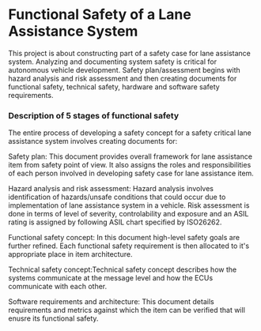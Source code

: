# Functional Safety of a Lane Assistance System



This project is about constructing part of a safety case for lane assistance system. Analyzing and documenting system safety is critical for autonomous vehicle development. Safety plan/assessment begins with hazard analysis and risk assessment and then creating documents for functional safety, technical safety, hardware and software safety requirements. 


### Description of 5 stages of functional safety

The entire process of developing a safety concept for a safety critical lane assistance system involves creating documents for:

Safety plan: This document provides overall framework for lane assistance item from safety point of view. It also assigns the roles and responsibilities of each person involved in developing safety case for lane assistance item.

Hazard analysis and risk assessment: Hazard analysis involves identification of hazards/unsafe conditions that could occur due to implementation of lane assistance system in a vehicle. Risk assessment is done in terms of level of severity, controlability and exposure and an ASIL rating is assigned by following ASIL chart specified by ISO26262. 

Functional safety concept: In this document high-level safety goals are further refined. Each functional safety requirement is then allocated to it's appropriate place in item architecture.

Technical safety concept:Technical safety concept describes how the systems communicate at the message level and how the ECUs communicate with each other.

Software requirements and architecture: This document details requirements and metrics against which the item can be verified that will enusre its functional safety.
